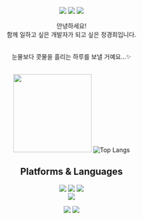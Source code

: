 <div align=center> 
  <p>
  <a href="https://zero-talk.tistory.com" target="_blank"><img src="https://img.shields.io/badge/Blog-DD0B78?style=flat-square&logo=GitHub%20Sponsors&logoColor=white"/></a>
  <a href="mailto:heehee.oxo@gmail.com" target="_blank"><img src="https://img.shields.io/badge/heehee.oxo@gmail.com-EA4335?style=flat-square&logo=Gmail&logoColor=white"/></a>
  <a href="https://jumpit.saramin.co.kr/resume/463766" target="_blank"><img src="https://img.shields.io/badge/점핏-0A66C2?style=flat-square&logo=Linkedin&logoColor=white"/></a>
  
</p>
<p>
  안녕하세요!<br/>
  함께 일하고 싶은 개발자가 되고 싶은 정경희입니다.<br/><br/>
 
  눈물보다 콧물을 흘리는 하루를 보낼 거예요...✨ <br/><br/>
</p>

   <img height="180em" src="https://github-readme-stats.vercel.app/api?username=jdaily00&show_icons=true&hide_border=true&&count_private=true&include_all_commits=true" />   ![Top Langs](https://github-readme-stats.vercel.app/api/top-langs/?username=jdaily00&layout=compact&hide_border=true&theme=white)
  
## Platforms & Languages
<p>
  <img src="https://img.shields.io/badge/java-007396?style=for-the-badge&logo=java&logoColor=white"> 
  <img src="https://img.shields.io/badge/html5-E34F26?style=for-the-badge&logo=html5&logoColor=white"> 
  <img src="https://img.shields.io/badge/css-1572B6?style=for-the-badge&logo=css3&logoColor=white"><br>
  <img src="https://img.shields.io/badge/javascript-F7DF1E?style=for-the-badge&logo=javascript&logoColor=black"> 
</p>

<p>
  <img src="https://img.shields.io/badge/github-181717?style=for-the-badge&logo=github&logoColor=white">
  <img src="https://img.shields.io/badge/git-F05032?style=for-the-badge&logo=git&logoColor=white">
</p>
</div>
</div>
